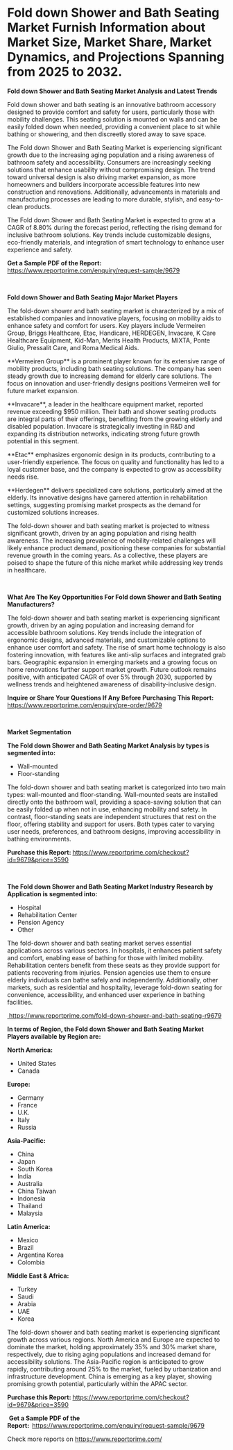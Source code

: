<p><h1>Fold down Shower and Bath Seating Market Furnish Information about Market Size, Market Share, Market Dynamics, and Projections Spanning from 2025 to 2032.</h1></p><p><strong>Fold down Shower and Bath Seating Market Analysis and Latest Trends</strong></p>
<p><p>Fold down shower and bath seating is an innovative bathroom accessory designed to provide comfort and safety for users, particularly those with mobility challenges. This seating solution is mounted on walls and can be easily folded down when needed, providing a convenient place to sit while bathing or showering, and then discreetly stored away to save space. </p><p>The Fold down Shower and Bath Seating Market is experiencing significant growth due to the increasing aging population and a rising awareness of bathroom safety and accessibility. Consumers are increasingly seeking solutions that enhance usability without compromising design. The trend toward universal design is also driving market expansion, as more homeowners and builders incorporate accessible features into new construction and renovations. Additionally, advancements in materials and manufacturing processes are leading to more durable, stylish, and easy-to-clean products.</p><p>The Fold down Shower and Bath Seating Market is expected to grow at a CAGR of 8.80% during the forecast period, reflecting the rising demand for inclusive bathroom solutions. Key trends include customizable designs, eco-friendly materials, and integration of smart technology to enhance user experience and safety.</p></p>
<p><strong>Get a Sample PDF of the Report:&nbsp;</strong> <a href="https://www.reportprime.com/enquiry/request-sample/9679?utm_campaign=2994&utm_medium=2&utm_source=Github&utm_content=ia&utm_term=20032025&utm_id=fold-down-shower-and-bath-seating">https://www.reportprime.com/enquiry/request-sample/9679</a></p>
<p>&nbsp;</p>
<p><strong>Fold down Shower and Bath Seating Major Market Players</strong></p>
<p><p>The fold-down shower and bath seating market is characterized by a mix of established companies and innovative players, focusing on mobility aids to enhance safety and comfort for users. Key players include Vermeiren Group, Briggs Healthcare, Etac, Handicare, HERDEGEN, Invacare, K Care Healthcare Equipment, Kid-Man, Merits Health Products, MIXTA, Ponte Giulio, Pressalit Care, and Roma Medical Aids.</p><p>**Vermeiren Group** is a prominent player known for its extensive range of mobility products, including bath seating solutions. The company has seen steady growth due to increasing demand for elderly care solutions. The focus on innovation and user-friendly designs positions Vermeiren well for future market expansion.</p><p>**Invacare**, a leader in the healthcare equipment market, reported revenue exceeding $950 million. Their bath and shower seating products are integral parts of their offerings, benefiting from the growing elderly and disabled population. Invacare is strategically investing in R&D and expanding its distribution networks, indicating strong future growth potential in this segment.</p><p>**Etac** emphasizes ergonomic design in its products, contributing to a user-friendly experience. The focus on quality and functionality has led to a loyal customer base, and the company is expected to grow as accessibility needs rise.</p><p>**Herdegen** delivers specialized care solutions, particularly aimed at the elderly. Its innovative designs have garnered attention in rehabilitation settings, suggesting promising market prospects as the demand for customized solutions increases.</p><p>The fold-down shower and bath seating market is projected to witness significant growth, driven by an aging population and rising health awareness. The increasing prevalence of mobility-related challenges will likely enhance product demand, positioning these companies for substantial revenue growth in the coming years. As a collective, these players are poised to shape the future of this niche market while addressing key trends in healthcare.</p></p>
<p>&nbsp;</p>
<p><strong>What Are The Key Opportunities For Fold down Shower and Bath Seating Manufacturers?</strong></p>
<p><p>The fold-down shower and bath seating market is experiencing significant growth, driven by an aging population and increasing demand for accessible bathroom solutions. Key trends include the integration of ergonomic designs, advanced materials, and customizable options to enhance user comfort and safety. The rise of smart home technology is also fostering innovation, with features like anti-slip surfaces and integrated grab bars. Geographic expansion in emerging markets and a growing focus on home renovations further support market growth. Future outlook remains positive, with anticipated CAGR of over 5% through 2030, supported by wellness trends and heightened awareness of disability-inclusive design.</p></p>
<p><strong>Inquire or Share Your Questions If Any Before Purchasing This Report:</strong> <a href="https://www.reportprime.com/enquiry/pre-order/9679?utm_campaign=2994&utm_medium=2&utm_source=Github&utm_content=ia&utm_term=20032025&utm_id=fold-down-shower-and-bath-seating">https://www.reportprime.com/enquiry/pre-order/9679</a></p>
<p>&nbsp;</p>
<p><strong>Market Segmentation</strong></p>
<p><strong>The Fold down Shower and Bath Seating Market Analysis by types is segmented into:</strong></p>
<p><ul><li>Wall-mounted</li><li>Floor-standing</li></ul></p>
<p><p>The fold-down shower and bath seating market is categorized into two main types: wall-mounted and floor-standing. Wall-mounted seats are installed directly onto the bathroom wall, providing a space-saving solution that can be easily folded up when not in use, enhancing mobility and safety. In contrast, floor-standing seats are independent structures that rest on the floor, offering stability and support for users. Both types cater to varying user needs, preferences, and bathroom designs, improving accessibility in bathing environments.</p></p>
<p><strong>Purchase this Report:&nbsp;</strong><a href="https://www.reportprime.com/checkout?id=9679&price=3590&utm_campaign=2994&utm_medium=2&utm_source=Github&utm_content=ia&utm_term=20032025&utm_id=fold-down-shower-and-bath-seating">https://www.reportprime.com/checkout?id=9679&price=3590</a></p>
<p>&nbsp;</p>
<p><strong>The Fold down Shower and Bath Seating Market Industry Research by Application is segmented into:</strong></p>
<p><ul><li>Hospital</li><li>Rehabilitation Center</li><li>Pension Agency</li><li>Other</li></ul></p>
<p><p>The fold-down shower and bath seating market serves essential applications across various sectors. In hospitals, it enhances patient safety and comfort, enabling ease of bathing for those with limited mobility. Rehabilitation centers benefit from these seats as they provide support for patients recovering from injuries. Pension agencies use them to ensure elderly individuals can bathe safely and independently. Additionally, other markets, such as residential and hospitality, leverage fold-down seating for convenience, accessibility, and enhanced user experience in bathing facilities.</p></p>
<p><a href="https://www.reportprime.com/fold-down-shower-and-bath-seating-r9679?utm_campaign=2994&utm_medium=2&utm_source=Github&utm_content=ia&utm_term=20032025&utm_id=fold-down-shower-and-bath-seating">&nbsp;https://www.reportprime.com/fold-down-shower-and-bath-seating-r9679</a></p>
<p><strong>In terms of Region, the Fold down Shower and Bath Seating Market Players available by Region are:</strong></p>
<p>
    <p> <strong> North America: </strong>
        <ul>
            <li>United States</li>
            <li>Canada</li>
        </ul>
        </p> 
    <p> <strong> Europe: </strong>
        <ul>
            <li>Germany</li>
            <li>France</li>
            <li>U.K.</li>
            <li>Italy</li>
            <li>Russia</li>
        </ul>
        </p> 
    <p> <strong> Asia-Pacific: </strong>
        <ul>
            <li>China</li>
            <li>Japan</li>
            <li>South Korea</li>
            <li>India</li>
            <li>Australia</li>
            <li>China Taiwan</li>
            <li>Indonesia</li>
            <li>Thailand</li>
            <li>Malaysia</li>
        </ul>
        </p> 
    <p> <strong> Latin America: </strong>
        <ul>
            <li>Mexico</li>
            <li>Brazil</li>
            <li>Argentina Korea</li>
            <li>Colombia</li>
        </ul>
        </p> 
    <p> <strong> Middle East & Africa: </strong>
        <ul>
            <li>Turkey</li>
            <li>Saudi</li>
            <li>Arabia</li>
            <li>UAE</li>
            <li>Korea</li>
        </ul>
    </p>
    </p>
<p><p>The fold-down shower and bath seating market is experiencing significant growth across various regions. North America and Europe are expected to dominate the market, holding approximately 35% and 30% market share, respectively, due to rising aging populations and increased demand for accessibility solutions. The Asia-Pacific region is anticipated to grow rapidly, contributing around 25% to the market, fueled by urbanization and infrastructure development. China is emerging as a key player, showing promising growth potential, particularly within the APAC sector.</p></p>
<p><strong>Purchase this Report: </strong><a href="https://www.reportprime.com/checkout?id=9679&price=3590&utm_campaign=2994&utm_medium=2&utm_source=Github&utm_content=ia&utm_term=20032025&utm_id=fold-down-shower-and-bath-seating">https://www.reportprime.com/checkout?id=9679&price=3590</a></p>
<p>&nbsp;<strong>Get a Sample PDF of the Report:&nbsp;&nbsp;</strong><a href="https://www.reportprime.com/enquiry/request-sample/9679?utm_campaign=2994&utm_medium=2&utm_source=Github&utm_content=ia&utm_term=20032025&utm_id=fold-down-shower-and-bath-seating">https://www.reportprime.com/enquiry/request-sample/9679</a></p>
<p><strong></strong></p>
<p>Check more reports on <a href="https://www.reportprime.com/?utm_campaign=2994&utm_medium=2&utm_source=Github&utm_content=ia&utm_term=20032025&utm_id=fold-down-shower-and-bath-seating">https://www.reportprime.com/</a></p>